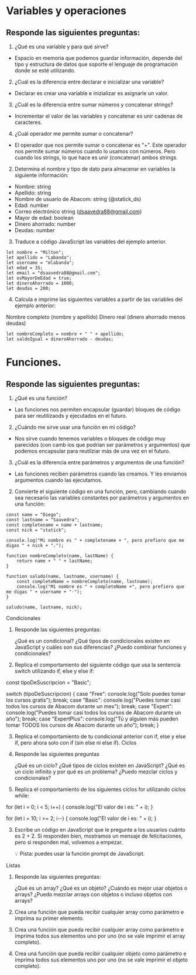 
# Variables y operaciones

## Responde las siguientes preguntas:

1. ¿Qué es una variable y para qué sirve?

* Espacio en memoria que podemos guardar información, depende del tipo y estructura de datos que soporte el lenguaje de programación donde se esté utilizando.

2. ¿Cuál es la diferencia entre declarar e inicializar una variable?

* Declarar es crear una variable e inizializar es asignarle un valor.
    
3. ¿Cuál es la diferencia entre sumar números y concatenar strings?

* Incrementar el valor de las variables y concatenar es unir cadenas de caracteres.

4. ¿Cuál operador me permite sumar o concatenar?

* El operador que nos permite sumar o concatenar es "+". Este operador nos permite sumar números cuando lo usamos con números. Pero cuando los strings, lo que hace es unir (concatenar) ambos strings.

2. Determina el nombre y tipo de dato para almacenar en variables la siguiente información:

* Nombre: string
* Apellido: string
* Nombre de usuario de Abacom: string (@statick_ds)
* Edad: number
* Correo electrónico string (dsaavedra88@gmail.com)
* Mayor de edad: boolean
* Dinero ahorrado: number
* Deudas: number

3. Traduce a código JavaScript las variables del ejemplo anterior.

````
let nombre = "Milton";
let apellido = "Labanda";
let username = "mlabanda";
let edad = 35;
let email = "dsaavedra88@gmail.com";
let esMayorDeEdad = true;
let dineroAhorrado = 1000;
let deudas = 200;
````

4. Calcula e imprime las siguientes variables a partir de las variables del ejemplo anterior:

Nombre completo (nombre y apellido)
Dinero real (dinero ahorrado menos deudas)

````
let nombreCompleto = nombre + " " + apellido;
let saldoIgual = dineroAhorrado - deudas;
````

# Funciones.

## Responde las siguientes preguntas:

1. ¿Qué es una función?

* Las funciones nos permiten encapsular (guardar) bloques de código para ser reutilizaods y ejecutados en el futuro.

2. ¿Cuándo me sirve usar una función en mi código?

* Nos sirve cuando tenemos variables o bloques de código muy parecidos (con camb ios que podrían ser parámetros y argumentos) que podemos encapsular para reutilziar más de una vez en el futuro.

3. ¿Cuál es la diferencia entre parámetros y argumentos de una función?

* Las funciones reciben parámetros cuando las creamos. Y les enviamos argumentos cuando las ejecutamos.

2. Convierte el siguiente código en una función, pero, cambiando cuando sea necesario las variables constantes por parámetros y argumentos en una función:

````
const name = "Diego";
const lastname = "Saavedra";
const completename = name + lastname;
const nick = "statick";

console.log("Mi nombre es " + completename + ", pero prefiero que me digas " + nick + ".");
````
````
function nombreCompleto(name, lastName) {
    return name + " " + lastName;
}

function saludo(name, lastname, username) {
    const completeName = nombreCompleto(name, lastname);
    console.log("Mi nombre es " + completeName +", pero prefiero que me digas " + username + "·");
}

saludo(name, lastname, nick);

````
Condicionales
1. Responde las siguientes preguntas:

    ¿Qué es un condicional?
    ¿Qué tipos de condicionales existen en JavaScript y cuáles son sus diferencias?
    ¿Puedo combinar funciones y condicionales?

2. Replica el comportamiento del siguiente código que usa la sentencia switch utilizando if, else y else if:

const tipoDeSuscripcion = "Basic";

switch (tipoDeSuscripcion) {
   case "Free":
       console.log("Solo puedes tomar los cursos gratis");
       break;
   case "Basic":
       console.log("Puedes tomar casi todos los cursos de Abacom durante un mes");
       break;
   case "Expert":
       console.log("Puedes tomar casi todos los cursos de Abacom durante un año");
       break;
   case "ExpertPlus":
       console.log("Tú y alguien más pueden tomar TODOS los cursos de Abacom durante un año");
       break;
}

3. Replica el comportamiento de tu condicional anterior con if, else y else if, pero ahora solo con if (sin else ni else if).
Ciclos
1. Responde las siguientes preguntas

    ¿Qué es un ciclo?
    ¿Qué tipos de ciclos existen en JavaScript?
    ¿Qué es un ciclo infinito y por qué es un problema?
    ¿Puedo mezclar ciclos y condicionales?

2. Replica el comportamiento de los siguientes ciclos for utilizando ciclos while:

for (let i = 0; i < 5; i++) {
    console.log("El valor de i es: " + i);
}

for (let i = 10; i >= 2; i--) {
    console.log("El valor de i es: " + i);
}

3. Escribe un código en JavaScript que le pregunte a los usuarios cuánto es 2 + 2. Si responden bien, mostramos un mensaje de felicitaciones, pero si responden mal, volvemos a empezar.

    💡 Pista: puedes usar la función prompt de JavaScript.

Listas
1. Responde las siguientes preguntas:

    ¿Qué es un array?
    ¿Qué es un objeto?
    ¿Cuándo es mejor usar objetos o arrays?
    ¿Puedo mezclar arrays con objetos o incluso objetos con arrays?

2. Crea una función que pueda recibir cualquier array como parámetro e imprima su primer elemento.
3. Crea una función que pueda recibir cualquier array como parámetro e imprima todos sus elementos uno por uno (no se vale imprimir el array completo).
4. Crea una función que pueda recibir cualquier objeto como parámetro e imprima todos sus elementos uno por uno (no se vale imprimir el objeto completo).
